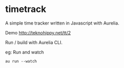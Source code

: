# timetrack
A simple time tracker written in Javascript with Aurelia.

Demo http://teknohippy.net/tt/2

Run / build with Aurelia CLI. 

eg: Run and watch

`au run --watch`


